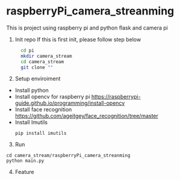 # raspberryPi_camera_streanming
This is project using raspberry pi and python flask and camera pi
1. Init repo
   If this is first init, please follow step below
   ```bash
     cd pi
     mkdir camera_stream
     cd camera_stream
     git clone ""
   ```
2. Setup enviroiment
 - Install python
 - Install opencv for raspberry pi
   https://raspberrypi-guide.github.io/programming/install-opencv
 - Install face recognition
   https://github.com/ageitgey/face_recognition/tree/master
 - Install Imutils
   ```
   pip install imutils
   ```

3. Run
  ```
  cd camera_stream/raspberryPi_camera_streanming
  python main.py
  ```

4. Feature


